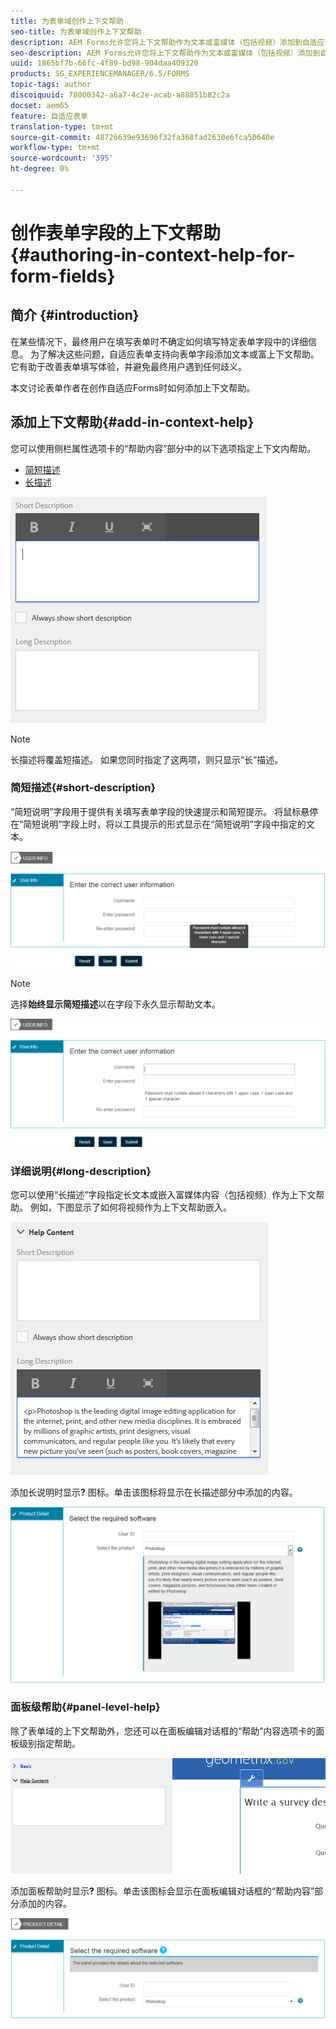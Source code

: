 ```yaml
---
title: 为表单域创作上下文帮助
seo-title: 为表单域创作上下文帮助
description: AEM Forms允许您将上下文帮助作为文本或富媒体（包括视频）添加到自适应表单字段和面板。
seo-description: AEM Forms允许您将上下文帮助作为文本或富媒体（包括视频）添加到自适应表单字段和面板。
uuid: 1865bf7b-66fc-4f89-bd98-904daa409320
products: SG_EXPERIENCEMANAGER/6.5/FORMS
topic-tags: author
discoiquuid: 78000342-a6a7-4c2e-acab-a88851b82c2a
docset: aem65
feature: 自适应表单
translation-type: tm+mt
source-git-commit: 48726639e93696f32fa368fad2630e6fca50640e
workflow-type: tm+mt
source-wordcount: '395'
ht-degree: 0%

---
```



# 创作表单字段的上下文帮助{#authoring-in-context-help-for-form-fields}

## 简介 {#introduction}

在某些情况下，最终用户在填写表单时不确定如何填写特定表单字段中的详细信息。 为了解决这些问题，自适应表单支持向表单字段添加文本或富上下文帮助。 它有助于改善表单填写体验，并避免最终用户遇到任何歧义。

本文讨论表单作者在创作自适应Forms时如何添加上下文帮助。

## 添加上下文帮助{#add-in-context-help}

您可以使用侧栏属性选项卡的“帮助内容”部分中的以下选项指定上下文内帮助。

* [简短描述](../../forms/using/authoring-in-field-help.md#p-short-description-p)
* [长描述](../../forms/using/authoring-in-field-help.md#p-long-description-p)

![表单域的上下文帮助](assets/descriptions.png)

>[!NOTE]
>
>长描述将覆盖短描述。 如果您同时指定了这两项，则只显示“长”描述。

### 简短描述{#short-description}

“简短说明”字段用于提供有关填写表单字段的快速提示和简短提示。 将鼠标悬停在“简短说明”字段上时，将以工具提示的形式显示在“简短说明”字段中指定的文本。

![有关为表单域添加上下文帮助的简短说明](assets/tooltip.png)

>[!NOTE]
>
>选择&#x200B;**始终显示简短描述**&#x200B;以在字段下永久显示帮助文本。

![现场下的永久简短上下文帮助](assets/short1.png)

### 详细说明{#long-description}

您可以使用“长描述”字段指定长文本或嵌入富媒体内容（包括视频）作为上下文帮助。 例如，下图显示了如何将视频作为上下文帮助嵌入。

![将富媒体添加为表单域的上下文帮助](assets/long-descriptions.png)

添加长说明时显示&#x200B;**?** 图标。单击该图标将显示在长描述部分中添加的内容。

![富媒体上下文帮助示例](assets/photoshop.png)

### 面板级帮助{#panel-level-help}

除了表单域的上下文帮助外，您还可以在面板编辑对话框的“帮助”内容选项卡的面板级别指定帮助。

![为表单面板添加上下文帮助](assets/panel-level-help.png)

添加面板帮助时显示&#x200B;**?** 图标。单击该图标会显示在面板编辑对话框的“帮助内容”部分添加的内容。

![表单面板级的上下文帮助示例](assets/photoshop-1.png)

